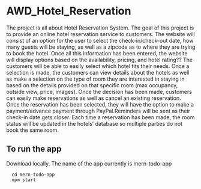 # AWD_Hotel_Reservation
The project is all about Hotel Reservation System. The goal of this project is to provide an online hotel reservation service to customers. The website will consist of an option for the user to select the check-in/check-out date, how many guests will be staying, as well as a zipcode as to where they are trying to book the hotel. Once all this information has been entered, the website will display options based on the availability, pricing, and hotel rating?? The customers will be able to easily select which hotel fits their needs. Once a selection is made, the customers can view details about the hotels as well as make a selection on the type of room they are interested in staying in based on the details provided on that specific room (max occupancy, outside view, price, images). Once the decision has been made, customers can easily make reservations as well as cancel an existing reservation. Once the reservation has been selected, they will have the option to make a payment/advance payment through PayPal.Reminders will be sent as their check-in date gets closer. Each time a reservation has been made, the room status will be updated in the hotels’ database so multiple parties do not book the same room.

## To run the app 
Download locally. 
The name of the app currently is mern-todo-app
```text
  cd mern-todo-app 
  npm start
```
 
